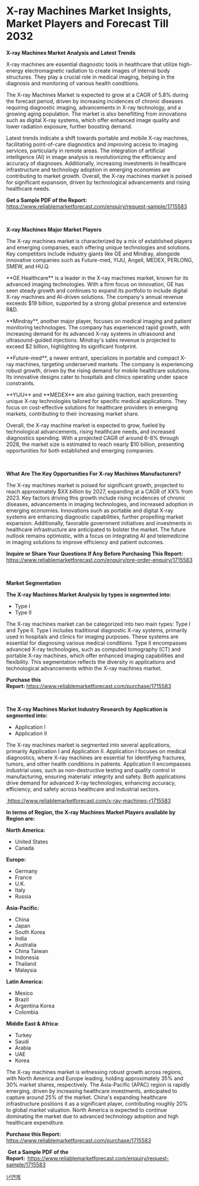 <p><h1>X-ray Machines Market Insights, Market Players and Forecast Till 2032</h1></p><p><strong>X-ray Machines Market Analysis and Latest Trends</strong></p>
<p><p>X-ray machines are essential diagnostic tools in healthcare that utilize high-energy electromagnetic radiation to create images of internal body structures. They play a crucial role in medical imaging, helping in the diagnosis and monitoring of various health conditions.</p><p>The X-ray Machines Market is expected to grow at a CAGR of 5.8% during the forecast period, driven by increasing incidences of chronic diseases requiring diagnostic imaging, advancements in X-ray technology, and a growing aging population. The market is also benefitting from innovations such as digital X-ray systems, which offer enhanced image quality and lower radiation exposure, further boosting demand.</p><p>Latest trends indicate a shift towards portable and mobile X-ray machines, facilitating point-of-care diagnostics and improving access to imaging services, particularly in remote areas. The integration of artificial intelligence (AI) in image analysis is revolutionizing the efficiency and accuracy of diagnoses. Additionally, increasing investments in healthcare infrastructure and technology adoption in emerging economies are contributing to market growth. Overall, the X-ray machines market is poised for significant expansion, driven by technological advancements and rising healthcare needs.</p></p>
<p><strong>Get a Sample PDF of the Report:&nbsp;</strong> <a href="https://www.reliablemarketforecast.com/enquiry/request-sample/1715583?utm_campaign=1080&utm_medium=2&utm_source=Github&utm_content=ia&utm_term=12012025&utm_id=x-ray-machines">https://www.reliablemarketforecast.com/enquiry/request-sample/1715583</a></p>
<p>&nbsp;</p>
<p><strong>X-ray Machines Major Market Players</strong></p>
<p><p>The X-ray machines market is characterized by a mix of established players and emerging companies, each offering unique technologies and solutions. Key competitors include industry giants like GE and Mindray, alongside innovative companies such as Future-med, YIJU, Angell, MEDEX, PERLONG, SMEW, and HU.Q.</p><p>**GE Healthcare** is a leader in the X-ray machines market, known for its advanced imaging technologies. With a firm focus on innovation, GE has seen steady growth and continues to expand its portfolio to include digital X-ray machines and AI-driven solutions. The company's annual revenue exceeds $19 billion, supported by a strong global presence and extensive R&D.</p><p>**Mindray**, another major player, focuses on medical imaging and patient monitoring technologies. The company has experienced rapid growth, with increasing demand for its advanced X-ray systems in ultrasound and ultrasound-guided injections. Mindray's sales revenue is projected to exceed $2 billion, highlighting its significant footprint.</p><p>**Future-med**, a newer entrant, specializes in portable and compact X-ray machines, targeting underserved markets. The company is experiencing robust growth, driven by the rising demand for mobile healthcare solutions. Its innovative designs cater to hospitals and clinics operating under space constraints.</p><p>**YIJU** and **MEDEX** are also gaining traction, each presenting unique X-ray technologies tailored for specific medical applications. They focus on cost-effective solutions for healthcare providers in emerging markets, contributing to their increasing market share.</p><p>Overall, the X-ray machine market is expected to grow, fueled by technological advancements, rising healthcare needs, and increased diagnostics spending. With a projected CAGR of around 6-8% through 2028, the market size is estimated to reach nearly $10 billion, presenting opportunities for both established and emerging companies.</p></p>
<p>&nbsp;</p>
<p><strong>What Are The Key Opportunities For X-ray Machines Manufacturers?</strong></p>
<p><p>The X-ray machines market is poised for significant growth, projected to reach approximately $XX billion by 2027, expanding at a CAGR of XX% from 2023. Key factors driving this growth include rising incidences of chronic diseases, advancements in imaging technologies, and increased adoption in emerging economies. Innovations such as portable and digital X-ray systems are enhancing diagnostic capabilities, further propelling market expansion. Additionally, favorable government initiatives and investments in healthcare infrastructure are anticipated to bolster the market. The future outlook remains optimistic, with a focus on integrating AI and telemedicine in imaging solutions to improve efficiency and patient outcomes.</p></p>
<p><strong>Inquire or Share Your Questions If Any Before Purchasing This Report:</strong> <a href="https://www.reliablemarketforecast.com/enquiry/pre-order-enquiry/1715583?utm_campaign=1080&utm_medium=2&utm_source=Github&utm_content=ia&utm_term=12012025&utm_id=x-ray-machines">https://www.reliablemarketforecast.com/enquiry/pre-order-enquiry/1715583</a></p>
<p>&nbsp;</p>
<p><strong>Market Segmentation</strong></p>
<p><strong>The X-ray Machines Market Analysis by types is segmented into:</strong></p>
<p><ul><li>Type I</li><li>Type II</li></ul></p>
<p><p>The X-ray machines market can be categorized into two main types: Type I and Type II. Type I includes traditional diagnostic X-ray systems, primarily used in hospitals and clinics for imaging purposes. These systems are essential for diagnosing various medical conditions. Type II encompasses advanced X-ray technologies, such as computed tomography (CT) and portable X-ray machines, which offer enhanced imaging capabilities and flexibility. This segmentation reflects the diversity in applications and technological advancements within the X-ray machines market.</p></p>
<p><strong>Purchase this Report:&nbsp;</strong><a href="https://www.reliablemarketforecast.com/purchase/1715583?utm_campaign=1080&utm_medium=2&utm_source=Github&utm_content=ia&utm_term=12012025&utm_id=x-ray-machines">https://www.reliablemarketforecast.com/purchase/1715583</a></p>
<p>&nbsp;</p>
<p><strong>The X-ray Machines Market Industry Research by Application is segmented into:</strong></p>
<p><ul><li>Application I</li><li>Application II</li></ul></p>
<p><p>The X-ray machines market is segmented into several applications, primarily Application I and Application II. Application I focuses on medical diagnostics, where X-ray machines are essential for identifying fractures, tumors, and other health conditions in patients. Application II encompasses industrial uses, such as non-destructive testing and quality control in manufacturing, ensuring materials' integrity and safety. Both applications drive demand for advanced X-ray technologies, enhancing accuracy, efficiency, and safety across healthcare and industrial sectors.</p></p>
<p><a href="https://www.reliablemarketforecast.com/x-ray-machines-r1715583?utm_campaign=1080&utm_medium=2&utm_source=Github&utm_content=ia&utm_term=12012025&utm_id=x-ray-machines">&nbsp;https://www.reliablemarketforecast.com/x-ray-machines-r1715583</a></p>
<p><strong>In terms of Region, the X-ray Machines Market Players available by Region are:</strong></p>
<p>
    <p> <strong> North America: </strong>
        <ul>
            <li>United States</li>
            <li>Canada</li>
        </ul>
        </p> 
    <p> <strong> Europe: </strong>
        <ul>
            <li>Germany</li>
            <li>France</li>
            <li>U.K.</li>
            <li>Italy</li>
            <li>Russia</li>
        </ul>
        </p> 
    <p> <strong> Asia-Pacific: </strong>
        <ul>
            <li>China</li>
            <li>Japan</li>
            <li>South Korea</li>
            <li>India</li>
            <li>Australia</li>
            <li>China Taiwan</li>
            <li>Indonesia</li>
            <li>Thailand</li>
            <li>Malaysia</li>
        </ul>
        </p> 
    <p> <strong> Latin America: </strong>
        <ul>
            <li>Mexico</li>
            <li>Brazil</li>
            <li>Argentina Korea</li>
            <li>Colombia</li>
        </ul>
        </p> 
    <p> <strong> Middle East & Africa: </strong>
        <ul>
            <li>Turkey</li>
            <li>Saudi</li>
            <li>Arabia</li>
            <li>UAE</li>
            <li>Korea</li>
        </ul>
    </p>
    </p>
<p><p>The X-ray machines market is witnessing robust growth across regions, with North America and Europe leading, holding approximately 35% and 30% market shares, respectively. The Asia-Pacific (APAC) region is rapidly emerging, driven by increasing healthcare investments, anticipated to capture around 25% of the market. China's expanding healthcare infrastructure positions it as a significant player, contributing roughly 20% to global market valuation. North America is expected to continue dominating the market due to advanced technology adoption and high healthcare expenditure.</p></p>
<p><strong>Purchase this Report: </strong><a href="https://www.reliablemarketforecast.com/purchase/1715583?utm_campaign=1080&utm_medium=2&utm_source=Github&utm_content=ia&utm_term=12012025&utm_id=x-ray-machines">https://www.reliablemarketforecast.com/purchase/1715583</a></p>
<p>&nbsp;<strong>Get a Sample PDF of the Report:&nbsp;&nbsp;</strong><a href="https://www.reliablemarketforecast.com/enquiry/request-sample/1715583?utm_campaign=1080&utm_medium=2&utm_source=Github&utm_content=ia&utm_term=12012025&utm_id=x-ray-machines">https://www.reliablemarketforecast.com/enquiry/request-sample/1715583</a></p>
<p><strong></strong></p>
<p><p><a href="https://github.com/sougarounis/Market-Research-Report-List-6/blob/main/744822330440.md?utm_campaign=1080&utm_medium=2&utm_source=Github&utm_content=ia&utm_term=12012025&utm_id=x-ray-machines">난연제</a></p></p>